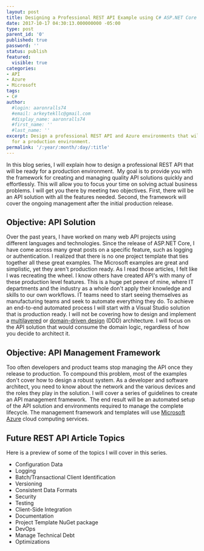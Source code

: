 ```yaml
---
layout: post
title: Designing a Professional REST API Example using C# ASP.NET Core
date: 2017-10-17 04:30:13.000000000 -05:00
type: post
parent_id: '0'
published: true
password: ''
status: publish
featured: 
  visible: true
categories:
- API
- Azure
- Microsoft
tags:
- C#
author:
  #login: aaronralls74
  #email: arkeytekllc@gmail.com
  #display_name: aaronralls74
  #first_name: ''
  #last_name: ''
excerpt: Design a professional REST API and Azure environments that will be┬áready
  for a production environment.
permalink: '/:year/:month/:day/:title'
---
```

<p>In this blog series, I will explain how to design a professional REST API that will be ready for a production environment.  My goal is to provide you with the framework for creating and managing quality API solutions quickly and effortlessly. This will allow you to focus your time on solving actual business problems. I will get you there by meeting two objectives. First, there will be an API solution with all the features needed. Second, the framework will cover the ongoing management after the initial production release.</p>
<h2>Objective: API Solution</h2>
<p>Over the past years, I have worked on many web API projects using different languages and technologies. Since the release of ASP.NET Core, I have come across many great posts on a specific feature, such as logging or authentication. I realized that there is no one project template that ties together all these great examples. The Microsoft examples are great and simplistic, yet they aren't production ready. As I read those articles, I felt like I was recreating the wheel. I know others have created API's with many of these production level features. This is a huge pet peeve of mine, where IT departments and the industry as a whole don't apply their knowledge and skills to our own workflows. IT teams need to start seeing themselves as manufacturing teams and seek to automate everything they do. To achieve an end-to-end automated process I will start with a Visual Studio solution that is production ready. I will not be covering how to design and implement a <a href="https://en.wikipedia.org/wiki/Multitier_architecture" target="_blank" rel="noopener">multilayered</a> or <a href="https://en.wikipedia.org/wiki/Domain-driven_design" target="_blank" rel="noopener">domain-driven design</a> (DDD) architecture. I will focus on the API solution that would consume the domain logic, regardless of how you decide to architect it.</p>
<h2>Objective: API Management Framework</h2>
<p><span class="hardreadability">Too often developers and product teams stop managing the API once they release to production</span>. To compound this problem, most of the examples don't cover how to design a robust system. <span class="hardreadability">As a developer and software architect, you need to know about the network and the various devices and the roles they play in the solution</span>. I will cover a series of guidelines to create an API management framework. <span class="hardreadability"> The end result will be an automated setup of the API solution and environments required to manage the complete lifecycle</span>. The management framework and templates will use <a href="https://azure.microsoft.com/en-us/">Microsoft Azure</a> cloud computing services.</p>
<h2>Future REST API Article Topics</h2>
<p>Here is a preview of some of the topics I will cover in this series.</p>
<ul>
<li>Configuration Data</li>
<li>Logging</li>
<li>Batch/Transactional Client Identification</li>
<li>Versioning</li>
<li>Consistent Data Formats</li>
<li>Security</li>
<li>Testing</li>
<li>Client-Side Integration</li>
<li>Documentation</li>
<li>Project Template NuGet package</li>
<li>DevOps</li>
<li>Manage Technical Debt</li>
<li>Optimizations</li>
</ul>
